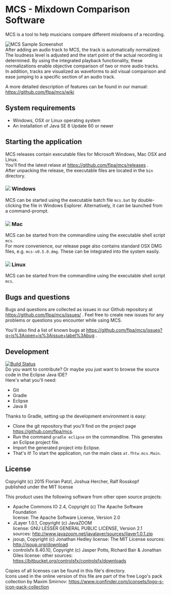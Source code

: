 # MCS - Mixdown Comparison Software
MCS is a tool to help musicians compare different mixdowns of a recording.  

![MCS Sample Screenshot](/../screenshots/docs/screenshots/readme-sample-screen.png?raw=true "MCS Main Window")  
After adding an audio track to MCS, the track is automatically normalized:  
The loudness level is adjusted and the start point of the actual recording is determined.
By using the integrated playback functionality, these normalizations enable objective comparison of two or more audio tracks.  
In addition, tracks are visualized as waveforms to aid visual comparison and ease jumping to a specific section of an audio track.

A more detailed description of features can be found in our manual: https://github.com/flpa/mcs/wiki

## System requirements

- Windows, OSX or Linux operating system
- An installation of Java SE 8 Update 60 or newer

## Starting the application

MCS releases contain executable files for Microsoft Windows, Mac OSX and Linux.  
You'll find the latest relase at https://github.com/flpa/mcs/releases .  
After unpacking the release, the executable files are located in the `bin` directory.

### ![](/../screenshots/docs/icons/windows.png?raw=true) Windows

MCS can be started using the executable batch file `mcs.bat` by double-clicking the file in Windows Explorer. 
Alternatively, it can be launched from a command-prompt.

### ![](/../screenshots/docs/icons/mac.png?raw=true) Mac

MCS can be started from the commandline using the executable shell script `mcs`.  
For more convenience, our release page also contains standard OSX DMG files, e.g. `mcs-v0.5.0.dmg`. 
These can be integrated into the system easily.

### ![](/../screenshots/docs/icons/linux.png?raw=true) Linux

MCS can be started from the commandline using the executable shell script `mcs`.  

## Bugs and questions

Bugs and questions are collected as issues in our Github repository at https://github.com/flpa/mcs/issues/ .
Feel free to create new issues for any problems or questions you encounter while using MCS.  

You'll also find a list of known bugs at
https://github.com/flpa/mcs/issues?q=is%3Aopen+is%3Aissue+label%3Abug .

## Development
[![Build Status](https://travis-ci.org/flpa/mcs.svg?branch=develop)](https://travis-ci.org/flpa/mcs)  
Do you want to contribute? Or maybe you just want to browse the source code in the Eclipse Java IDE?  
Here's what you'll need:

- Git
- Gradle
- Eclipse
- Java 8

Thanks to Gradle, setting up the development environment is easy:

- Clone the git repository that you'll find on the project page https://github.com/flpa/mcs.
- Run the command `gradle eclipse` on the commandline. This generates an Eclipse project file.
- Import the generated project into Eclipse.
- That's it! To start the application, run the main class `at.fhtw.mcs.Main`.

## License

Copyright (c) 2015 Florian Patzl, Joshua Hercher, Ralf Rosskopf  
published under the MIT license

This product uses the following software from other open source projects:
- Apache Commons IO 2.4, Copyright (c) The Apache Software Foundation  
  license: The Apache Software License, Version 2.0
- JLayer 1.0.1, Copyright (c) JavaZOOM  
  license: GNU LESSER GENERAL PUBLIC LICENSE, Version 2.1  
  sources: http://www.javazoom.net/javalayer/sources/jlayer1.0.1.zip
- jsoup, Copyright (c) Jonathan Hedley
  license: The MIT License
  sources: http://jsoup.org/download
- controlsfx 8.40.10, Copyright (c) Jasper Potts, Richard Bair & Jonathan Giles 
  license: other
  sources: https://bitbucket.org/controlsfx/controlsfx/downloads

Copies of all licenses can be found in this file's directory.  
Icons used in the online version of this file are part of the free Logo's pack collection by Maxim Smirnov:
https://www.iconfinder.com/iconsets/logo-s-icon-pack-collection
